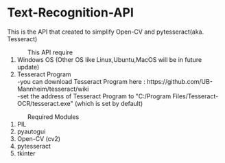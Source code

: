 # Text-Recognition-API
This is the API that created to simplify Open-CV and pytesseract(aka. Tesseract)

<ol><ul>This API require</ul>
<li>Windows OS (Other OS like Linux,Ubuntu,MacOS will be in future update)</li>
<li>Tesseract Program<br>
	-you can download Tesseract Program here : https://github.com/UB-Mannheim/tesseract/wiki<br>
	-set the address of Tesseract Program to "C:/Program Files/Tesseract-OCR/tesseract.exe" (which is set by default)<br>
</li>
</ol>
<ol><ul>Required Modules</ul>
<li>PIL</li>
<li>pyautogui</li>
<li>Open-CV (cv2)</li>
<li>pytesseract</li>
<li>tkinter</li>
</ol>
